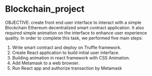 # Blockchain_project
OBJECTIVE:
create front end user interface to interact with a simple Blockchain Ethereum decentralized smart contract application. It also required simple animation on the interface to enhance user experience quality.
In order to complete this task, we performed five main steps:
1. Write smart contract and deploy on Truffle framework.
2. Create React application to build initial user interface.
3. Building animation in react framework with CSS Animation.
4. Add Metamask to a web browser.
5. Run React app and authorize transaction by Metamask
